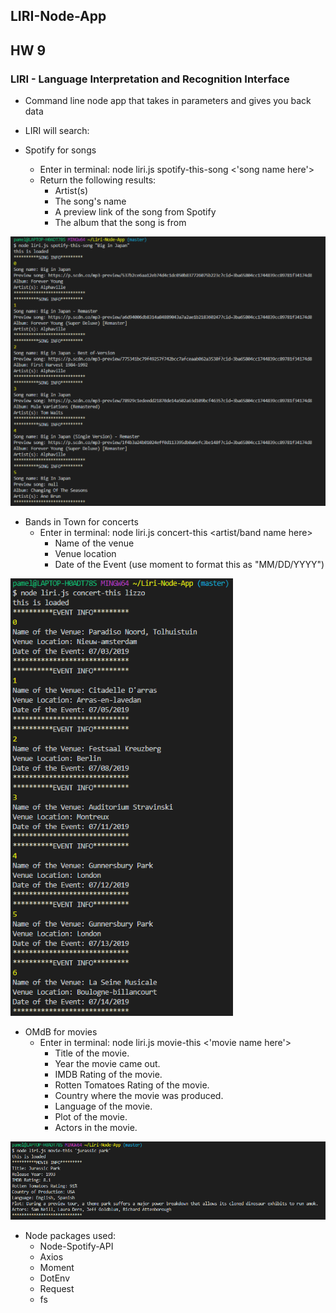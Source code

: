 ## LIRI-Node-App
## HW 9

### LIRI - Language Interpretation and Recognition Interface
* Command line node app that takes in parameters and gives you back data
* LIRI will search:

* Spotify for songs
    * Enter in terminal: node liri.js spotify-this-song <'song name here'>
    * Return the following results:
        * Artist(s)
        * The song's name
        * A preview link of the song from Spotify
        * The album that the song is from

![Spotify-This](https://github.com/pamelatholan/Liri-Node-App/blob/master/images/spotify-this.PNG)

* Bands in Town for concerts
    * Enter in terminal: node liri.js concert-this <artist/band name here>
        * Name of the venue
        * Venue location
        * Date of the Event (use moment to format this as "MM/DD/YYYY")

![Concert-This](https://github.com/pamelatholan/Liri-Node-App/blob/master/images/concert-this.PNG)

* OMdB for movies
    * Enter in terminal: node liri.js movie-this <'movie name here'>
        * Title of the movie.
        * Year the movie came out.
        * IMDB Rating of the movie.
        * Rotten Tomatoes Rating of the movie.
        * Country where the movie was produced.
        * Language of the movie.
        * Plot of the movie.
        * Actors in the movie.

![Movie-This](https://github.com/pamelatholan/Liri-Node-App/blob/master/images/movie-this.PNG)


* Node packages used:
    * Node-Spotify-API
    * Axios
    * Moment
    * DotEnv
    * Request
    * fs
